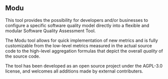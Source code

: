 ## Modu

This tool provides the possibility for developers and/or businesses to configure a specific software quality model directly into a flexible and modular Software Quality Assessment Tool.

The Modu tool allows for quick implementation of new metrics and is fully customizable from the low-level metrics measured in the actual source code to the high-level aggregation formulas that depict the overall _quality_ of the source code.

The tool has been developed as an open source project under the AGPL-3.0 license, and welcomes all additions made by external contributers. 